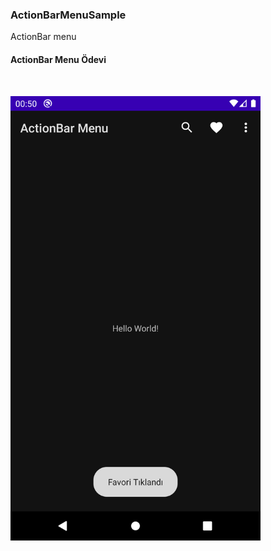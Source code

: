 <h3> ActionBarMenuSample</h3>
ActionBar menu 

<h4> ActionBar Menu Ödevi</h4><br>

<p>
<img width="400px" src='app/ss.png'/>
</p>
